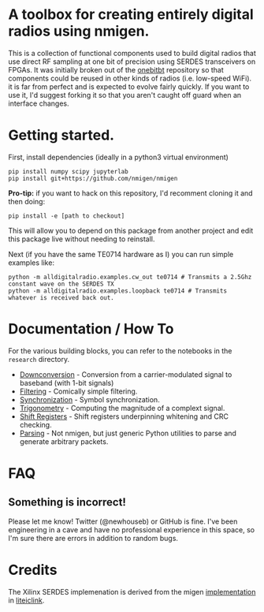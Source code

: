 # A toolbox for creating entirely digital radios using nmigen.

This is a collection of functional components used to build digital radios that use direct RF sampling at one bit of precision using SERDES transceivers on FPGAs. It was initially broken out of the [onebitbt](https://github.com/newhouseb/onebitbt) repository so that components could be reused in other kinds of radios (i.e. low-speed WiFi). it is far from perfect and is expected to evolve fairly quickly. If you want to use it, I'd suggest forking it so that you aren't caught off guard when an interface changes.

# Getting started.

First, install dependencies (ideally in a python3 virtual environment)

```
pip install numpy scipy jupyterlab
pip install git+https://github.com/nmigen/nmigen
```

**Pro-tip:** if you want to hack on this repository, I'd recomment cloning it and then doing:

```
pip install -e [path to checkout]
```

This will allow you to depend on this package from another project and edit this package live without needing to reinstall.

Next (if you have the same TE0714 hardware as I) you can run simple examples like:

```
python -m alldigitalradio.examples.cw_out te0714 # Transmits a 2.5Ghz constant wave on the SERDES TX
python -m alldigitalradio.examples.loopback te0714 # Transmits whatever is received back out.
```

# Documentation / How To

For the various building blocks, you can refer to the notebooks in the `research` directory.

- [Downconversion](https://github.com/newhouseb/alldigitalradio/blob/main/research/Downconversion.ipynb) - Conversion from a carrier-modulated signal to baseband (with 1-bit signals)
- [Filtering](https://github.com/newhouseb/alldigitalradio/blob/main/research/Filtering.ipynb) - Comically simple filtering.
- [Synchronization](https://github.com/newhouseb/alldigitalradio/blob/main/research/Synchronization.ipynb) - Symbol synchronization.
- [Trigonometry](https://github.com/newhouseb/alldigitalradio/blob/main/research/Trigonometry.ipynb) - Computing the magnitude of a complext signal.
- [Shift Registers](https://github.com/newhouseb/alldigitalradio/blob/main/research/ShiftRegisters.ipynb) - Shift registers underpinning whitening and CRC checking.
- [Parsing](https://github.com/newhouseb/alldigitalradio/blob/main/research/Parsing.ipynb) - Not nmigen, but just generic Python utilities to parse and generate arbitrary packets.

# FAQ

## Something is incorrect!

Please let me know! Twitter (@newhouseb) or GitHub is fine. I've been engineering in a cave and have no professional experience in this space, so I'm sure there are errors in addition to random bugs.

# Credits

The Xilinx SERDES implemenation is derived from the migen [implementation](https://github.com/enjoy-digital/liteiclink/blob/master/liteiclink/serdes/gtp_7series.py) in [liteiclink](https://github.com/enjoy-digital/liteiclink).
